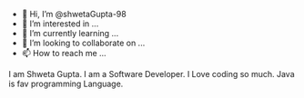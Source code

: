 - 👋 Hi, I’m @shwetaGupta-98
- 👀 I’m interested in ...
- 🌱 I’m currently learning ...
- 💞️ I’m looking to collaborate on ...
- 📫 How to reach me ...

<!---
shwetaGupta-98/shwetaGupta-98 is a ✨ special ✨ repository because its `README.md` (this file) appears on your GitHub profile.
You can click the Preview link to take a look at your changes.
--->
I am Shweta Gupta.
I am a Software Developer.
I Love coding so much.
Java is fav programming Language.

